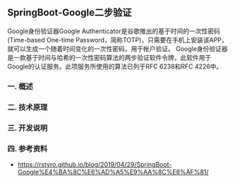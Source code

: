## SpringBoot-Google二步验证

Google身份验证器Google Authenticator是谷歌推出的基于时间的一次性密码(Time-based One-time Password，简称TOTP)，只需要在手机上安装该APP，就可以生成一个随着时间变化的一次性密码，用于帐户验证。
Google身份验证器是一款基于时间与哈希的一次性密码算法的两步验证软件令牌，此软件用于Google的认证服务。此项服务所使用的算法已列于RFC 6238和RFC 4226中。

### 一.  概述

### 二.  技术原理

### 三.  开发说明

### 四.  参考资料 

- https://rstyro.github.io/blog/2019/04/29/SpringBoot-Google%E4%BA%8C%E6%AD%A5%E9%AA%8C%E8%AF%81/
